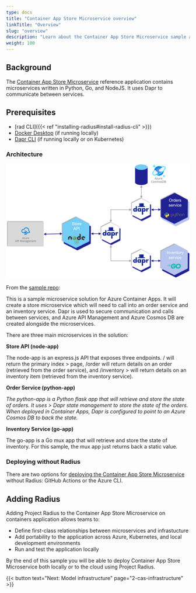 ```yaml
---
type: docs
title: "Container App Store Microservice overview"
linkTitle: "Overview"
slug: "overview"
description: "Learn about the Container App Store Microservice sample application"
weight: 100
---
```


## Background

The [Container App Store Microservice](https://github.com/Azure-Samples/container-apps-store-api-microservice) reference application contains microservices written in Python, Go, and NodeJS. It uses Dapr to communicate between services.

## Prerequisites

- [rad CLI]({{< ref "installing-radius#install-radius-cli" >}})
- [Docker Desktop](https://www.docker.com/products/docker-desktop) (if running locally)
- [Dapr CLI](https://docs.dapr.io/getting-started/install-dapr-cli/) (if running locally or on Kubernetes)

### Architecture

<img src="architecture.png" alt="Architecture diagram of Container App Store Microservice" width="700px" >

From the [sample repo](https://github.com/Azure-Samples/container-apps-store-api-microservice/blob/main/assets/arch.png):


This is a sample microservice solution for Azure Container Apps. It will create a store microservice which will need to call into an order service and an inventory service. Dapr is used to secure communication and calls between services, and Azure API Management and Azure Cosmos DB are created alongside the microservices.

There are three main microservices in the solution:

**Store API (node-app)**

The node-app is an express.js API that exposes three endpoints. / will return the primary index > page, /order will return details on an order (retrieved from the order service), and /inventory > will return details on an inventory item (retrieved from the inventory service).

**Order Service (python-app)**

*The python-app is a Python flask app that will retrieve and store the state of orders. It uses > Dapr state management to store the state of the orders. When deployed in Container Apps, Dapr is configured to point to an Azure Cosmos DB to back the state.*

**Inventory Service (go-app)**

The go-app is a Go mux app that will retrieve and store the state of inventory. For this sample, the mux app just returns back a static value.


### Deploying without Radius

There are two options for [deploying the Container App Store Microservice](https://github.com/Azure-Samples/container-apps-store-api-microservice#deploy-and-run) without Radius: GitHub Actions or the Azure CLI.

## Adding Radius

Adding Project Radius to the Container App Store Microservice on containers application allows teams to:

- Define first-class relationships between microservices and infrastucture
- Add portability to the application across Azure, Kubernetes, and local development environments
- Run and test the application locally

By the end of this sample you will be able to deploy Container App Store Microservice both locally or to the cloud using Project Radius.

{{< button text="Next: Model infrastructure" page="2-cas-infrastructure" >}}
